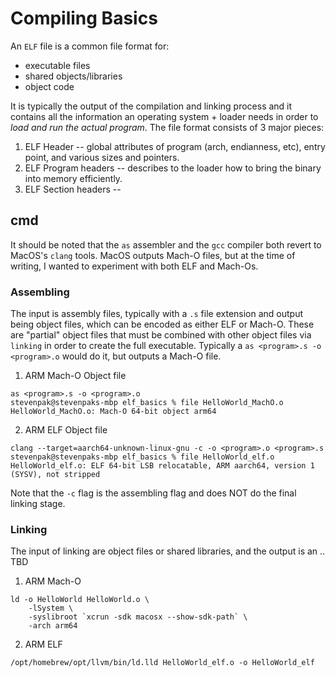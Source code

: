 # Compiling Basics

An `ELF` file is a common file format for:
- executable files
- shared objects/libraries
- object code 

It is typically the output of the compilation and linking process and it contains all the information
an operating system + loader needs in order to *load and run the actual program*.
The file format consists of 3 major pieces:

1. ELF Header -- global attributes of program (arch, endianness, etc), entry point, and various sizes and pointers.
2. ELF Program headers -- describes to the loader how to bring the binary into memory efficiently.
3. ELF Section headers --

## cmd
It should be noted that the `as` assembler and the `gcc` compiler both
revert to MacOS's `clang` tools.
MacOS outputs Mach-O files, but at the time of writing, I wanted to 
experiment with both ELF and Mach-Os.

### Assembling
The input is assembly files, typically with a `.s` file extension and output being object files, which can be encoded as either
ELF or Mach-O. These are "partial" object files that must be combined with
other object files via `linking` in order to create the full executable.
Typically a `as <program>.s -o <program>.o` would do it, but outputs a Mach-O
file.

1. ARM Mach-O Object file
```
as <program>.s -o <program>.o
stevenpak@stevenpaks-mbp elf_basics % file HelloWorld_MachO.o 
HelloWorld_MachO.o: Mach-O 64-bit object arm64
``` 

2. ARM ELF Object file
```
clang --target=aarch64-unknown-linux-gnu -c -o <program>.o <program>.s
stevenpak@stevenpaks-mbp elf_basics % file HelloWorld_elf.o 
HelloWorld_elf.o: ELF 64-bit LSB relocatable, ARM aarch64, version 1 (SYSV), not stripped
```
Note that the `-c` flag is the assembling flag and does NOT do the final linking stage.

### Linking
The input of linking are object files or shared libraries, and the output is an .. TBD

1. ARM Mach-O 
```
ld -o HelloWorld HelloWorld.o \
	-lSystem \
	-syslibroot `xcrun -sdk macosx --show-sdk-path` \
	-arch arm64
```

2. ARM ELF
```
/opt/homebrew/opt/llvm/bin/ld.lld HelloWorld_elf.o -o HelloWorld_elf
```
